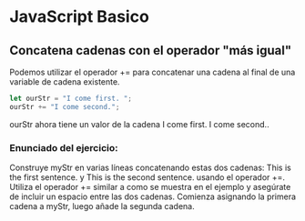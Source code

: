 # JavaScript Basico

## Concatena cadenas con el operador "más igual"
Podemos utilizar el operador += para concatenar una cadena al final de una variable de cadena existente.
```javascript
let ourStr = "I come first. ";
ourStr += "I come second.";
```
ourStr ahora tiene un valor de la cadena I come first. I come second..

### Enunciado del ejercicio:

Construye myStr en varias líneas concatenando estas dos cadenas: This is the first sentence. y This is the second sentence. usando el operador +=. Utiliza el operador += similar a como se muestra en el ejemplo y asegúrate de incluir un espacio entre las dos cadenas. Comienza asignando la primera cadena a myStr, luego añade la segunda cadena.